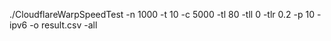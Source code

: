 ./CloudflareWarpSpeedTest -n 1000 -t 10 -c 5000 -tl 80 -tll 0 -tlr 0.2 -p 10 -ipv6 -o result.csv -all
